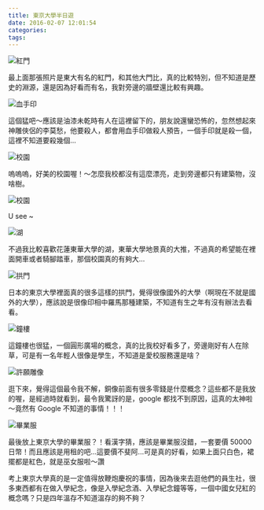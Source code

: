 ```yaml
---
title: 東京大學半日遊
date: 2016-02-07 12:01:54
categories:
tags:
---
```


![紅門](../images/東京大學半日遊_01.jpg)

最上面那張照片是東大有名的紅門，和其他大門比，真的比較特別，但不知道是歷史的淵源，還是因為好看而有名，我對旁邊的牆壁還比較有興趣。

![血手印](../images/東京大學半日遊_02.jpg)

這個猛吧～應該是油漆未乾時有人在這裡留下的，朋友說還蠻恐怖的，忽然想起來神雕俠侶的李莫愁，他要殺人，都會用血手印做殺人預告，一個手印就是殺一個，這裡不知道要殺幾個...

![校園](../images/東京大學半日遊_03.jpg)

嗚嗚嗚，好美的校園喔！～怎麼我校都沒有這麼漂亮，走到旁邊都只有建築物，沒啥樹。

![校園](../images/東京大學半日遊_04.jpg)

U see ~

![湖](../images/東京大學半日遊_05.jpg)

不過我比較喜歡花蓮東華大學的湖，東華大學地景真的大推，不過真的希望能在裡面開車或者騎腳踏車，那個校園真的有夠大...

![拱門](../images/東京大學半日遊_06.jpg)

日本的東京大學裡面真的很多這樣的拱門，覺得很像國外的大學（啊現在不就是國外的大學），應該說是很像印相中羅馬那種建築，不知道有生之年有沒有辦法去看看。

![鐘樓](../images/東京大學半日遊_07.jpg)

這鐘樓也很猛，一個圓形廣場的概念，真的比我校好看多了，旁邊剛好有人在除草，可是有一名年輕人很像是學生，不知道是愛校服務還是啥？

![許願雕像](../images/東京大學半日遊_08.jpg)

逛下來，覺得這個最令我不解，銅像前面有很多零錢是什麼概念？這些都不是我放的喔，是經過時就看到，最令我驚訝的是，google 都找不到原因，這真的太神啦～竟然有 Google 不知道的事情！！！

![畢業服](../images/東京大學半日遊_09.jpg)

最後放上東京大學的畢業服？！看漢字猜，應該是畢業服沒錯，一套要價 50000日幣！而且應該是用租的吧...這要價不斐阿...可是真的好看，如果上面只白色，裙擺都是紅色，就是巫女服啦～讚

考上東京大學真的是一定值得放鞭炮慶祝的事情，因為後來去逛他們的員生社，很多東西都有在做入學紀念，像是入學紀念酒、入學紀念鐘等等，一個中國女兒紅的概念嗎？只是四年溫存不知道溫存的夠不夠？
